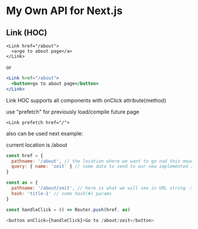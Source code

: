 # My Own API for Next.js

## Link (HOC)

```javascript-babel
<Link href="/about">
  <a>go to about page</a>
</Link>
```

or

```jsx
<Link href="/about">
  <button>go to about page</button>
</Link>
```

Link HOC supports all components with onClick attribute(method)

use "prefetch" for previously load/compile future page

```babel
<Link prefetch href="/">
```

also can be used next example:

current location is /about
```javascript
const href = {
  pathname: '/about', // the location where we want to go nad this means that in this example we want to stay at the same place, but we need to change props of "new loaded" component
  query: { name: 'zeit' } // some data to send to our new implemented /about page
}

const as = {
  pathname: '/about/zeit', // here is what we will see in URL string -> /about/zeit, but currently we located on /about page
  hash: 'title-1' // some hash(#) params
}

const handleClick = () => Router.push(href, as)

<button onClick={handleClick}>Go to /about/zeit</button>
```